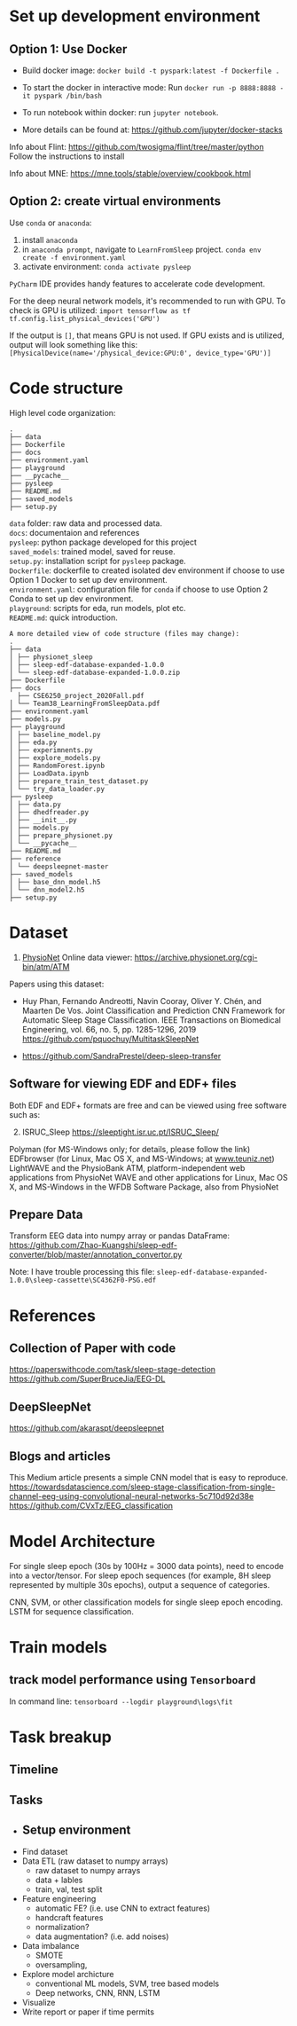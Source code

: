 # Set up development environment
## Option 1: Use Docker

- Build docker image: `docker build -t pyspark:latest -f Dockerfile .`
- To start the docker in interactive mode:
  Run `docker run -p 8888:8888 -it pyspark /bin/bash`
- To run notebook within docker: run `jupyter notebook`.

- More details can be found at: https://github.com/jupyter/docker-stacks

Info about Flint:
https://github.com/twosigma/flint/tree/master/python
Follow the instructions to install

Info about MNE:
https://mne.tools/stable/overview/cookbook.html

## Option 2: create virtual environments
Use `conda` or `anaconda`:
1. install `anaconda`
2. in `anaconda prompt`, navigate to `LearnFromSleep` project.
`conda env create -f environment.yaml`
3. activate environment:
`conda activate pysleep`

`PyCharm` IDE provides handy features to accelerate code development.

For the deep neural network models, it's recommended to run with GPU. 
To check is GPU is utilized:
`import tensorflow as tf
tf.config.list_physical_devices('GPU')`

If the output is `[]`, that means GPU is not used. If GPU exists and is utilized, output will look something like this:
`[PhysicalDevice(name='/physical_device:GPU:0', device_type='GPU')]`
# Code structure
High level code organization:
```
.
├── data
├── Dockerfile
├── docs
├── environment.yaml
├── playground
├── __pycache__
├── pysleep
├── README.md
├── saved_models
├── setup.py
```
`data` folder: raw data and processed data.  
`docs`: documentaion and references  
`pysleep`: python package developed for this project  
`saved_models`: trained model, saved for reuse.  
`setup.py`: installation script for `pysleep` package.  
`Dockerfile`: dockerfile to created isolated dev environment if choose to use Option 1 Docker to set up dev environment.  
`environment.yaml`: configuration file for `conda` if choose to use Option 2 Conda to set up dev environment.   
`playground`: scripts for eda, run models, plot etc.  
`README.md`: quick introduction.  
```
A more detailed view of code structure (files may change):
.
├── data
│ ├── physionet_sleep
│ ├── sleep-edf-database-expanded-1.0.0
│ └── sleep-edf-database-expanded-1.0.0.zip
├── Dockerfile
├── docs
  ├── CSE6250_project_2020Fall.pdf
│ └── Team38_LearningFromSleepData.pdf
├── environment.yaml
├── models.py
├── playground
│ ├── baseline_model.py
│ ├── eda.py
│ ├── experimnents.py
│ ├── explore_models.py
│ ├── RandomForest.ipynb
│ ├── LoadData.ipynb
│ ├── prepare_train_test_dataset.py
│ └── try_data_loader.py
├── pysleep
│ ├── data.py
│ ├── dhedfreader.py
│ ├── __init__.py
│ ├── models.py
│ ├── prepare_physionet.py
│ └── __pycache__
├── README.md
├── reference
│ └── deepsleepnet-master
├── saved_models
│ ├── base_dnn_model.h5
│ └── dnn_model2.h5
├── setup.py
```
# Dataset
1. [PhysioNet](https://www.physionet.org/content/sleep-edfx/1.0.0/)
Online data viewer:
https://archive.physionet.org/cgi-bin/atm/ATM

Papers using this dataset:
- Huy Phan, Fernando Andreotti, Navin Cooray, Oliver Y. Chén, and Maarten De Vos. Joint Classification and Prediction CNN Framework for Automatic Sleep Stage Classification. IEEE Transactions on Biomedical Engineering, vol. 66, no. 5, pp. 1285-1296, 2019
https://github.com/pquochuy/MultitaskSleepNet

- https://github.com/SandraPrestel/deep-sleep-transfer


## Software for viewing EDF and EDF+ files
Both EDF and EDF+ formats are free and can be viewed using free software such as:

2. ISRUC_Sleep
https://sleeptight.isr.uc.pt/ISRUC_Sleep/

Polyman (for MS-Windows only; for details, please follow the link)
EDFbrowser (for Linux, Mac OS X, and MS-Windows; at www.teuniz.net)
LightWAVE and the PhysioBank ATM, platform-independent web applications from PhysioNet
WAVE and other applications for Linux, Mac OS X, and MS-Windows in the WFDB Software Package, also from PhysioNet

## Prepare Data
Transform EEG data into numpy array or pandas DataFrame:
https://github.com/Zhao-Kuangshi/sleep-edf-converter/blob/master/annotation_convertor.py

Note: I have trouble processing this file:
`sleep-edf-database-expanded-1.0.0\sleep-cassette\SC4362F0-PSG.edf`
# References
## Collection of Paper with code
https://paperswithcode.com/task/sleep-stage-detection
https://github.com/SuperBruceJia/EEG-DL

## DeepSleepNet
https://github.com/akaraspt/deepsleepnet

## Blogs and articles
This Medium article presents a simple CNN model that is easy to reproduce.
https://towardsdatascience.com/sleep-stage-classification-from-single-channel-eeg-using-convolutional-neural-networks-5c710d92d38e
https://github.com/CVxTz/EEG_classification

# Model Architecture
For single sleep epoch (30s by 100Hz = 3000 data points), need to encode into a vector/tensor.
For sleep epoch sequences (for example, 8H sleep represented by multiple 30s epochs), output a sequence of categories.

CNN, SVM, or other classification models for single sleep epoch encoding.
LSTM for sequence classification.

# Train models
## track model performance using `Tensorboard`
In command line:
`tensorboard --logdir playground\logs\fit`


# Task breakup
## Timeline

## Tasks
- Setup environment
    - 
- Find dataset
- Data ETL (raw dataset to numpy arrays)
    - raw dataset to numpy arrays
    - data + lables
    - train, val, test split
- Feature engineering
    - automatic FE? (i.e. use CNN to extract features)
    - handcraft features
    - normalization?
    - data augmentation? (i.e. add noises)
- Data imbalance
    - SMOTE
    - oversampling, 
- Explore model archicture
    - conventional ML models, SVM, tree based models
    - Deep networks, CNN, RNN, LSTM
- Visualize
- Write report or paper if time permits


